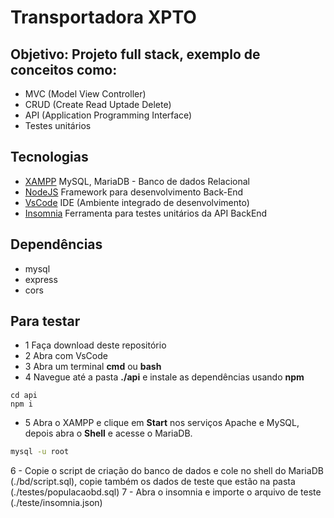 # Transportadora XPTO
## Objetivo: Projeto full stack, exemplo de conceitos como:
- MVC (Model View Controller)
- CRUD (Create Read Uptade Delete)
- API (Application Programming Interface)
- Testes unitários

## Tecnologias
- [XAMPP](https://www.apachefriends.org/pt_br/index.html) MySQL, MariaDB - Banco de dados Relacional
- [NodeJS](https://nodejs.org/en) Framework para desenvolvimento Back-End
- [VsCode](https://code.visualstudio.com/) IDE (Ambiente integrado de desenvolvimento)
- [Insomnia](https://insomnia.rest/download) Ferramenta para testes unitários da API BackEnd

## Dependências
- mysql
- express
- cors

## Para testar
- 1 Faça download deste repositório
- 2 Abra com VsCode
- 3 Abra um terminal **cmd** ou **bash**
- 4 Navegue até a pasta **./api** e instale as dependências usando **npm**
```bahs
cd api
npm i
```
- 5 Abra o XAMPP e clique em **Start** nos serviços Apache e MySQL, depois abra o **Shell** e acesse o MariaDB.
```bash
mysql -u root
```
6 - Copie o script de criação do banco de dados e cole no shell do MariaDB (./bd/script.sql), copie também os dados de teste que estão na pasta (./testes/populacaobd.sql)
7 - Abra o insomnia e importe o arquivo de teste (./teste/insomnia.json)